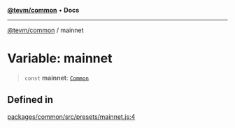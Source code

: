 [**@tevm/common**](../README.md) • **Docs**

***

[@tevm/common](../globals.md) / mainnet

# Variable: mainnet

> `const` **mainnet**: [`Common`](../type-aliases/Common.md)

## Defined in

[packages/common/src/presets/mainnet.js:4](https://github.com/evmts/tevm-monorepo/blob/main/packages/common/src/presets/mainnet.js#L4)

